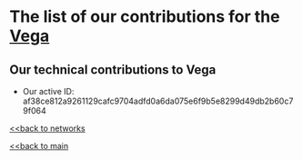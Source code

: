 # The list of our contributions for the [Vega](https://vega.xyz/)

## Our technical contributions to Vega

- Our active ID: af38ce812a9261129cafc9704adfd0a6da075e6f9b5e8299d49db2b60c79f064


[<<back to networks](https://github.com/nq4-net/entrance/tree/main/networks)

[<<back to main](https://github.com/nq4-net/entrance)
